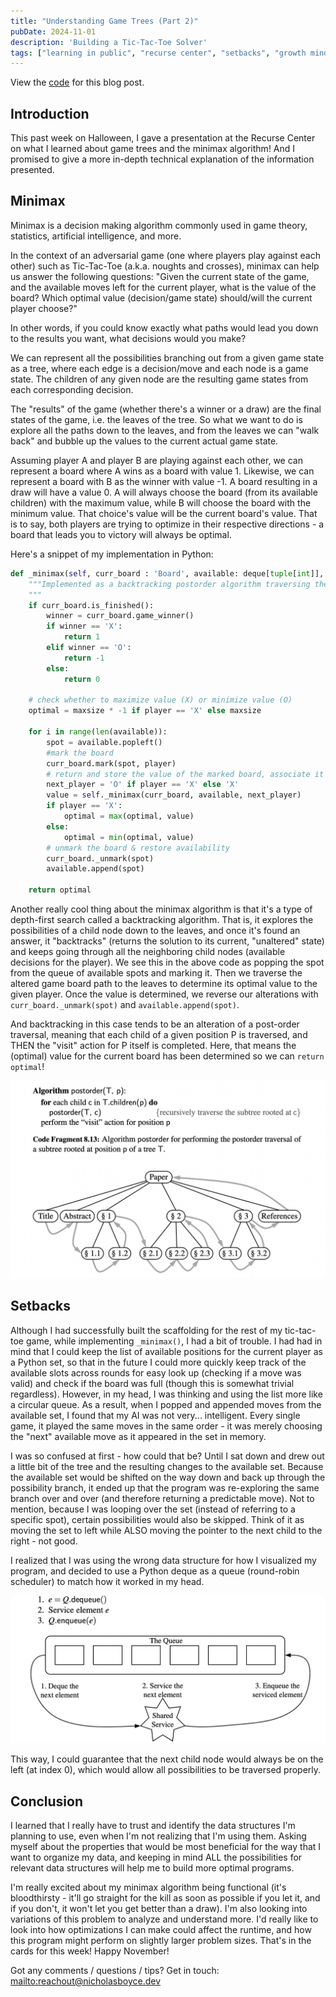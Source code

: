 ```yaml
---
title: "Understanding Game Trees (Part 2)"
pubDate: 2024-11-01
description: 'Building a Tic-Tac-Toe Solver'
tags: ["learning in public", "recurse center", "setbacks", "growth mindset", "trees", "tic-tac-toe", "minimax", "game trees"]
---
```


View the [code](https://github.com/nicholasboyce/tictactoe) for this blog post.

## Introduction
This past week on Halloween, I gave a presentation at the Recurse Center on what I learned about game trees and the minimax algorithm! And I promised to give a more in-depth technical explanation of the information presented.

## Minimax
Minimax is a decision making algorithm commonly used in game theory, statistics, artificial intelligence, and more.

In the context of an adversarial game (one where players play against each other) such as Tic-Tac-Toe (a.k.a. noughts and crosses), minimax can help us answer the following questions: "Given the current state of the game, and the available moves left for the current player, what is the value of the board? Which optimal value (decision/game state) should/will the current player choose?"

In other words, if you could know exactly what paths would lead you down to the results you want, what decisions would you make?

We can represent all the possibilities branching out from a given game state as a tree, where each edge is a decision/move and each node is a game state. The children of any given node are the resulting game states from each corresponding decision.

The "results" of the game (whether there's a winner or a draw) are the final states of the game, i.e. the leaves of the tree. So what we want to do is explore all the paths down to the leaves, and from the leaves we can "walk back" and bubble up the values to the current actual game state.

Assuming player A and player B are playing against each other, we can represent a board where A wins as a board with value 1. Likewise, we can represent a board with B as the winner with value -1. A board resulting in a draw will have a value 0. A will always choose the board (from its available children) with the maximum value, while B will choose the board with the minimum value. That choice's value will be the current board's value. That is to say, both players are trying to optimize in their respective directions - a board that leads you to victory will always be optimal.

Here's a snippet of my implementation in Python:

```python
def _minimax(self, curr_board : 'Board', available: deque[tuple[int]], player: str) -> int:
    """Implemented as a backtracking postorder algorithm traversing the implicit tree of choices given an initial board state.
    """
    if curr_board.is_finished():
        winner = curr_board.game_winner()
        if winner == 'X':
            return 1
        elif winner == 'O':
            return -1
        else:
            return 0
    
    # check whether to maximize value (X) or minimize value (O)
    optimal = maxsize * -1 if player == 'X' else maxsize
    
    for i in range(len(available)):
        spot = available.popleft()
        #mark the board
        curr_board.mark(spot, player)
        # return and store the value of the marked board, associate it with the position
        next_player = 'O' if player == 'X' else 'X'
        value = self._minimax(curr_board, available, next_player)
        if player == 'X':
            optimal = max(optimal, value)
        else:
            optimal = min(optimal, value)
        # unmark the board & restore availability
        curr_board._unmark(spot)
        available.append(spot)

    return optimal
```

Another really cool thing about the minimax algorithm is that it's a type of depth-first search called a backtracking algorithm. That is, it explores the possibilities of a child node down to the leaves, and once it's found an answer, it "backtracks" (returns the solution to its current, "unaltered" state) and keeps going through all the neighboring child nodes (available decisions for the player). We see this in the above code as popping the spot from the queue of available spots and marking it. Then we traverse the altered game board path to the leaves to determine its optimal value to the given player. Once the value is determined, we reverse our alterations with ```curr_board._unmark(spot)``` and ```available.append(spot)```.

And backtracking in this case tends to be an alteration of a post-order traversal, meaning that each child of a given position P is traversed, and THEN the "visit" action for P itself is completed. Here, that means the (optimal) value for the current board has been determined so we can ```return optimal```!

![Post-order traversal psuedocode.](../../assets/postorder_traversal.png)

## Setbacks
Although I had successfully built the scaffolding for the rest of my tic-tac-toe game, while implementing ```_minimax()```, I had a bit of trouble. I had had in mind that I could keep the list of available positions for the current player as a Python set, so that in the future I could more quickly keep track of the available slots across rounds for easy look up (checking if a move was valid) and check if the board was full (though this is somewhat trivial regardless). However, in my head, I was thinking and using the list more like a circular queue. As a result, when I popped and appended moves from the available set, I found that my AI was not very... intelligent. Every single game, it played the same moves in the same order - it was merely choosing the "next" available move as it appeared in the set in memory.

I was so confused at first - how could that be? Until I sat down and drew out a little bit of the tree and the resulting changes to the available set. Because the available set would be shifted on the way down and back up through the possibility branch, it ended up that the program was re-exploring the same branch over and over (and therefore returning a predictable move). Not to mention, because I was looping over the set (instead of referring to a specific spot), certain possibilities would also be skipped. Think of it as moving the set to left while ALSO moving the pointer to the next child to the right - not good.

I realized that I was using the wrong data structure for how I visualized my program, and decided to use a Python deque as a queue (round-robin scheduler) to match how it worked in my head.

![A round-robin scheduler.](../../assets/roundrobin.png)

This way, I could guarantee that the next child node would always be on the left (at index 0), which would allow all possibilities to be traversed properly.

## Conclusion
I learned that I really have to trust and identify the data structures I'm planning to use, even when I'm not realizing that I'm using them. Asking myself about the properties that would be most beneficial for the way that I want to organize my data, and keeping in mind ALL the possibilities for relevant data structures will help me to build more optimal programs.

I'm really excited about my minimax algorithm being functional (it's bloodthirsty - it'll go straight for the kill as soon as possible if you let it, and if you don't, it won't let you get better than a draw). I'm also looking into variations of this problem to analyze and understand more. I'd really like to look into how optimizations I can make could affect the runtime, and how this program might perform on slightly larger problem sizes. That's in the cards for this week! Happy November!

Got any comments / questions / tips?
Get in touch: <mailto:reachout@nicholasboyce.dev>